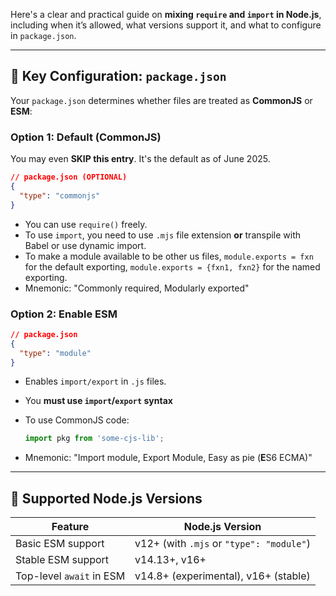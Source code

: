 
Here's a clear and practical guide on **mixing `require` and `import` in Node.js**, including when it’s allowed, what versions support it, and what to configure in `package.json`.

---

## 🔧 Key Configuration: `package.json`

Your `package.json` determines whether files are treated as **CommonJS** or **ESM**:

### Option 1: Default (CommonJS)

You may even **SKIP this entry**. It's the default as of June 2025.
```json
// package.json (OPTIONAL)
{
  "type": "commonjs"
}
```

- You can use `require()` freely.
- To use `import`, you need to use `.mjs` file extension **or** transpile with Babel or use dynamic import.
- To make a module available to be other us files, `module.exports = fxn` for the default exporting, `module.exports = {fxn1, fxn2}` for the named exporting.
- Mnemonic: "Commonly required, Modularly exported"


### Option 2: Enable ESM

```json
// package.json
{
  "type": "module"
}
```

- Enables `import/export` in `.js` files.
- You **must use `import`/`export` syntax**
- To use CommonJS code:
    
    ```js
    import pkg from 'some-cjs-lib';
    ```

- Mnemonic:  "Import module, Export Module, Easy as pie (**E**S6 ECMA)"
---

## 🧪 Supported Node.js Versions

|Feature|Node.js Version|
|---|---|
|Basic ESM support|v12+ (with `.mjs` or `"type": "module"`)|
|Stable ESM support|v14.13+, v16+|
|Top-level `await` in ESM|v14.8+ (experimental), v16+ (stable)|

